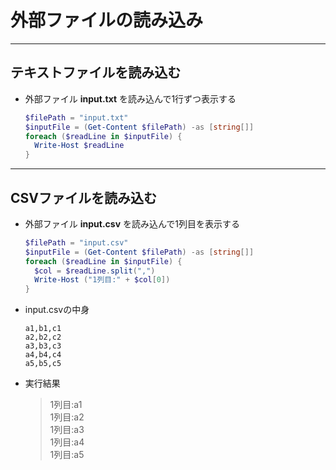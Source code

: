 # 外部ファイルの読み込み

***

## テキストファイルを読み込む

* 外部ファイル __input.txt__ を読み込んで1行ずつ表示する

  ```PowerShell
  $filePath = "input.txt"
  $inputFile = (Get-Content $filePath) -as [string[]]
  foreach ($readLine in $inputFile) {
    Write-Host $readLine
  }
  ```

***

## CSVファイルを読み込む

* 外部ファイル __input.csv__ を読み込んで1列目を表示する

  ```PowerShell
  $filePath = "input.csv"
  $inputFile = (Get-Content $filePath) -as [string[]]
  foreach ($readLine in $inputFile) {
    $col = $readLine.split(",")
    Write-Host ("1列目:" + $col[0])
  }
  ```

* input.csvの中身

  ```csv
  a1,b1,c1
  a2,b2,c2
  a3,b3,c3
  a4,b4,c4
  a5,b5,c5
  ```

* 実行結果

  > 1列目:a1  
  1列目:a2  
  1列目:a3  
  1列目:a4  
  1列目:a5
